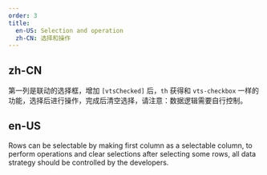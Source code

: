 ```yaml
---
order: 3
title:
  en-US: Selection and operation
  zh-CN: 选择和操作
---
```


## zh-CN

第一列是联动的选择框，增加 `[vtsChecked]` 后，`th` 获得和 `vts-checkbox` 一样的功能，选择后进行操作，完成后清空选择，请注意：数据逻辑需要自行控制。

## en-US

Rows can be selectable by making first column as a selectable column, to perform operations and clear selections after selecting some rows, all data strategy should be controlled by the developers.



